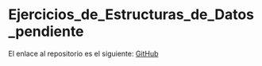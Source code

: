 # Ejercicios_de_Estructuras_de_Datos_pendiente

El enlace al repositorio es el siguiente: [GitHub](https://github.com/migueliiin/Ejercicios_de_Estructuras_de_Datos_pendiente.git)
